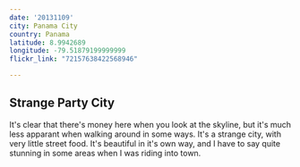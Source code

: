 ```yaml
---
date: '20131109'
city: Panama City
country: Panama
latitude: 8.9942689
longitude: -79.51879199999999
flickr_link: "72157638422568946"

---
```


## Strange Party City

It's clear that there's money here when you look at the skyline, but it's much less apparant when walking around in some ways. It's a strange city, with very little street food. It's beautiful in it's own way, and I have to say quite stunning in some areas when I was riding into town.
